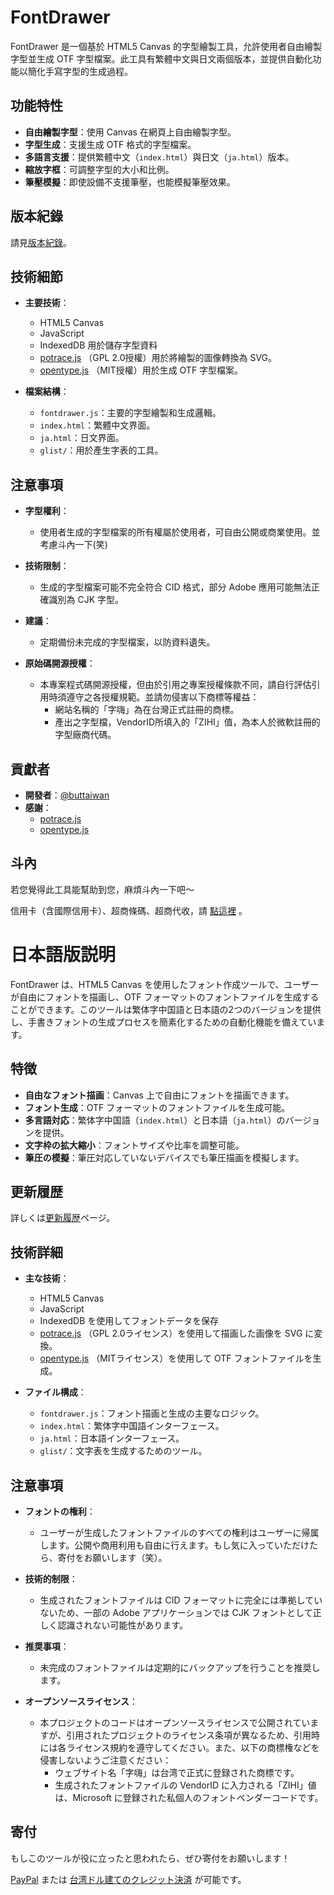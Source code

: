 # FontDrawer

FontDrawer 是一個基於 HTML5 Canvas 的字型繪製工具，允許使用者自由繪製字型並生成 OTF 字型檔案。此工具有繁體中文與日文兩個版本，並提供自動化功能以簡化手寫字型的生成過程。

## 功能特性

- **自由繪製字型**：使用 Canvas 在網頁上自由繪製字型。
- **字型生成**：支援生成 OTF 格式的字型檔案。
- **多語言支援**：提供繁體中文（`index.html`）與日文（`ja.html`）版本。
- **縮放字框**：可調整字型的大小和比例。
- **筆壓模擬**：即使設備不支援筆壓，也能模擬筆壓效果。

## 版本紀錄

請見[版本紀錄](ChangeLog.md)。

## 技術細節

- **主要技術**：

  - HTML5 Canvas
  - JavaScript
  - IndexedDB 用於儲存字型資料
  - [potrace.js](https://github.com/kilobtye/potrace) （GPL 2.0授權）用於將繪製的圖像轉換為 SVG。
  - [opentype.js](https://github.com/opentypejs/opentype.js) （MIT授權）用於生成 OTF 字型檔案。

- **檔案結構**：
  - `fontdrawer.js`：主要的字型繪製和生成邏輯。
  - `index.html`：繁體中文界面。
  - `ja.html`：日文界面。
  - `glist/`：用於產生字表的工具。

## 注意事項

- **字型權利**：

  - 使用者生成的字型檔案的所有權屬於使用者，可自由公開或商業使用。並考慮斗內一下(笑)

- **技術限制**：

  - 生成的字型檔案可能不完全符合 CID 格式，部分 Adobe 應用可能無法正確識別為 CJK 字型。

- **建議**：

  - 定期備份未完成的字型檔案，以防資料遺失。

- **原始碼開源授權**：
  - 本專案程式碼開源授權，但由於引用之專案授權條款不同，請自行評估引用時須遵守之各授權規範。並請勿侵害以下商標等權益：
    - 網站名稱的「字嗨」為在台灣正式註冊的商標。
    - 產出之字型檔，VendorID所填入的「ZIHI」值，為本人於微軟註冊的字型廠商代碼。

## 貢獻者

- **開發者**：[@buttaiwan](https://x.com/buttaiwan)
- **感謝**：
  - [potrace.js](https://github.com/kilobtye/potrace)
  - [opentype.js](https://github.com/opentypejs/opentype.js)

## 斗內

若您覺得此工具能幫助到您，麻煩斗內一下吧～

信用卡（含國際信用卡）、超商條碼、超商代收，請 [點這裡](https://p.ecpay.com.tw/930AED7) 。

# 日本語版説明

FontDrawer は、HTML5 Canvas を使用したフォント作成ツールで、ユーザーが自由にフォントを描画し、OTF フォーマットのフォントファイルを生成することができます。このツールは繁体字中国語と日本語の2つのバージョンを提供し、手書きフォントの生成プロセスを簡素化するための自動化機能を備えています。

## 特徴

- **自由なフォント描画**：Canvas 上で自由にフォントを描画できます。
- **フォント生成**：OTF フォーマットのフォントファイルを生成可能。
- **多言語対応**：繁体字中国語（`index.html`）と日本語（`ja.html`）のバージョンを提供。
- **文字枠の拡大縮小**：フォントサイズや比率を調整可能。
- **筆圧の模擬**：筆圧対応していないデバイスでも筆圧描画を模擬します。

## 更新履歴

詳しくは[更新履歴](ChangeLog.md)ページ。

## 技術詳細

- **主な技術**：

  - HTML5 Canvas
  - JavaScript
  - IndexedDB を使用してフォントデータを保存
  - [potrace.js](https://github.com/kilobtye/potrace) （GPL 2.0ライセンス）を使用して描画した画像を SVG に変換。
  - [opentype.js](https://github.com/opentypejs/opentype.js) （MITライセンス）を使用して OTF フォントファイルを生成。

- **ファイル構成**：
  - `fontdrawer.js`：フォント描画と生成の主要なロジック。
  - `index.html`：繁体字中国語インターフェース。
  - `ja.html`：日本語インターフェース。
  - `glist/`：文字表を生成するためのツール。

## 注意事項

- **フォントの権利**：

  - ユーザーが生成したフォントファイルのすべての権利はユーザーに帰属します。公開や商用利用も自由に行えます。もし気に入っていただけたら、寄付をお願いします（笑）。

- **技術的制限**：

  - 生成されたフォントファイルは CID フォーマットに完全には準拠していないため、一部の Adobe アプリケーションでは CJK フォントとして正しく認識されない可能性があります。

- **推奨事項**：

  - 未完成のフォントファイルは定期的にバックアップを行うことを推奨します。

- **オープンソースライセンス**：
  - 本プロジェクトのコードはオープンソースライセンスで公開されていますが、引用されたプロジェクトのライセンス条項が異なるため、引用時には各ライセンス規約を遵守してください。また、以下の商標権などを侵害しないようご注意ください：
    - ウェブサイト名「字嗨」は台湾で正式に登録された商標です。
    - 生成されたフォントファイルの VendorID に入力される「ZIHI」値は、Microsoft に登録された私個人のフォントベンダーコードです。

## 寄付

もしこのツールが役に立ったと思われたら、ぜひ寄付をお願いします！

[PayPal](https://www.paypal.com/paypalme/buttaiwan) または [台湾ドル建てのクレジット決済](https://p.ecpay.com.tw/930AED7) が可能です。
